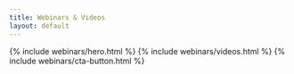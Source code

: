 ```yaml
---
title: Webinars & Videos
layout: default
---
```


{% include webinars/hero.html %}
{% include webinars/videos.html %}
{% include webinars/cta-button.html %}

